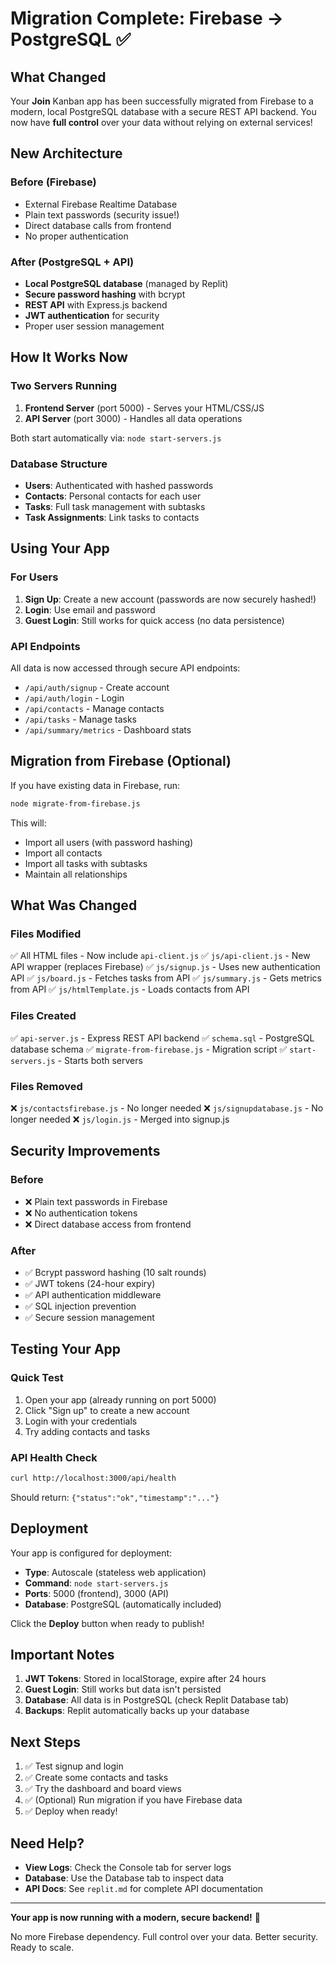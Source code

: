 # Migration Complete: Firebase → PostgreSQL ✅

## What Changed

Your **Join** Kanban app has been successfully migrated from Firebase to a modern, local PostgreSQL database with a secure REST API backend. You now have **full control** over your data without relying on external services!

## New Architecture

### Before (Firebase)
- External Firebase Realtime Database
- Plain text passwords (security issue!)
- Direct database calls from frontend
- No proper authentication

### After (PostgreSQL + API)
- **Local PostgreSQL database** (managed by Replit)
- **Secure password hashing** with bcrypt
- **REST API** with Express.js backend
- **JWT authentication** for security
- Proper user session management

## How It Works Now

### Two Servers Running
1. **Frontend Server** (port 5000) - Serves your HTML/CSS/JS
2. **API Server** (port 3000) - Handles all data operations

Both start automatically via: `node start-servers.js`

### Database Structure
- **Users**: Authenticated with hashed passwords
- **Contacts**: Personal contacts for each user
- **Tasks**: Full task management with subtasks
- **Task Assignments**: Link tasks to contacts

## Using Your App

### For Users
1. **Sign Up**: Create a new account (passwords are now securely hashed!)
2. **Login**: Use email and password
3. **Guest Login**: Still works for quick access (no data persistence)

### API Endpoints
All data is now accessed through secure API endpoints:

- `/api/auth/signup` - Create account
- `/api/auth/login` - Login
- `/api/contacts` - Manage contacts
- `/api/tasks` - Manage tasks
- `/api/summary/metrics` - Dashboard stats

## Migration from Firebase (Optional)

If you have existing data in Firebase, run:

```bash
node migrate-from-firebase.js
```

This will:
- Import all users (with password hashing)
- Import all contacts
- Import all tasks with subtasks
- Maintain all relationships

## What Was Changed

### Files Modified
✅ All HTML files - Now include `api-client.js`
✅ `js/api-client.js` - New API wrapper (replaces Firebase)
✅ `js/signup.js` - Uses new authentication API
✅ `js/board.js` - Fetches tasks from API
✅ `js/summary.js` - Gets metrics from API
✅ `js/htmlTemplate.js` - Loads contacts from API

### Files Created
✅ `api-server.js` - Express REST API backend
✅ `schema.sql` - PostgreSQL database schema
✅ `migrate-from-firebase.js` - Migration script
✅ `start-servers.js` - Starts both servers

### Files Removed
❌ `js/contactsfirebase.js` - No longer needed
❌ `js/signupdatabase.js` - No longer needed
❌ `js/login.js` - Merged into signup.js

## Security Improvements

### Before
- ❌ Plain text passwords in Firebase
- ❌ No authentication tokens
- ❌ Direct database access from frontend

### After
- ✅ Bcrypt password hashing (10 salt rounds)
- ✅ JWT tokens (24-hour expiry)
- ✅ API authentication middleware
- ✅ SQL injection prevention
- ✅ Secure session management

## Testing Your App

### Quick Test
1. Open your app (already running on port 5000)
2. Click "Sign up" to create a new account
3. Login with your credentials
4. Try adding contacts and tasks

### API Health Check
```bash
curl http://localhost:3000/api/health
```

Should return: `{"status":"ok","timestamp":"..."}`

## Deployment

Your app is configured for deployment:
- **Type**: Autoscale (stateless web application)
- **Command**: `node start-servers.js`
- **Ports**: 5000 (frontend), 3000 (API)
- **Database**: PostgreSQL (automatically included)

Click the **Deploy** button when ready to publish!

## Important Notes

1. **JWT Tokens**: Stored in localStorage, expire after 24 hours
2. **Guest Login**: Still works but data isn't persisted
3. **Database**: All data is in PostgreSQL (check Replit Database tab)
4. **Backups**: Replit automatically backs up your database

## Next Steps

1. ✅ Test signup and login
2. ✅ Create some contacts and tasks
3. ✅ Try the dashboard and board views
4. ✅ (Optional) Run migration if you have Firebase data
5. ✅ Deploy when ready!

## Need Help?

- **View Logs**: Check the Console tab for server logs
- **Database**: Use the Database tab to inspect data
- **API Docs**: See `replit.md` for complete API documentation

---

**Your app is now running with a modern, secure backend!** 🎉

No more Firebase dependency. Full control over your data. Better security. Ready to scale.
